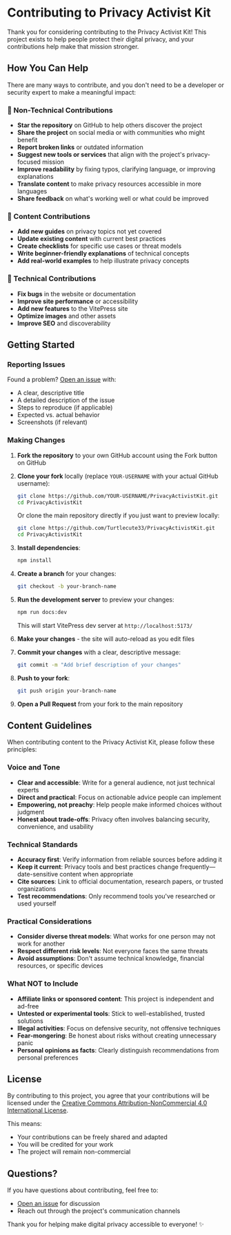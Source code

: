 # Contributing to Privacy Activist Kit

Thank you for considering contributing to the Privacy Activist Kit! This project exists to help people protect their digital privacy, and your contributions help make that mission stronger.

## How You Can Help

There are many ways to contribute, and you don't need to be a developer or security expert to make a meaningful impact:

### 🌟 Non-Technical Contributions

- **Star the repository** on GitHub to help others discover the project
- **Share the project** on social media or with communities who might benefit
- **Report broken links** or outdated information
- **Suggest new tools or services** that align with the project's privacy-focused mission
- **Improve readability** by fixing typos, clarifying language, or improving explanations
- **Translate content** to make privacy resources accessible in more languages
- **Share feedback** on what's working well or what could be improved

### 📝 Content Contributions

- **Add new guides** on privacy topics not yet covered
- **Update existing content** with current best practices
- **Create checklists** for specific use cases or threat models
- **Write beginner-friendly explanations** of technical concepts
- **Add real-world examples** to help illustrate privacy concepts

### 🔧 Technical Contributions

- **Fix bugs** in the website or documentation
- **Improve site performance** or accessibility
- **Add new features** to the VitePress site
- **Optimize images** and other assets
- **Improve SEO** and discoverability

## Getting Started

### Reporting Issues

Found a problem? [Open an issue](https://github.com/Turtlecute33/PrivacyActivistKit/issues) with:

- A clear, descriptive title
- A detailed description of the issue
- Steps to reproduce (if applicable)
- Expected vs. actual behavior
- Screenshots (if relevant)

### Making Changes

1. **Fork the repository** to your own GitHub account using the Fork button on GitHub
2. **Clone your fork** locally (replace `YOUR-USERNAME` with your actual GitHub username):
   ```bash
   git clone https://github.com/YOUR-USERNAME/PrivacyActivistKit.git
   cd PrivacyActivistKit
   ```

   Or clone the main repository directly if you just want to preview locally:
   ```bash
   git clone https://github.com/Turtlecute33/PrivacyActivistKit.git
   cd PrivacyActivistKit
   ```
3. **Install dependencies**:
   ```bash
   npm install
   ```
4. **Create a branch** for your changes:
   ```bash
   git checkout -b your-branch-name
   ```
5. **Run the development server** to preview your changes:
   ```bash
   npm run docs:dev
   ```
   This will start VitePress dev server at `http://localhost:5173/`

6. **Make your changes** - the site will auto-reload as you edit files
7. **Commit your changes** with a clear, descriptive message:
   ```bash
   git commit -m "Add brief description of your changes"
   ```
8. **Push to your fork**:
   ```bash
   git push origin your-branch-name
   ```
9. **Open a Pull Request** from your fork to the main repository

## Content Guidelines

When contributing content to the Privacy Activist Kit, please follow these principles:

### Voice and Tone

- **Clear and accessible**: Write for a general audience, not just technical experts
- **Direct and practical**: Focus on actionable advice people can implement
- **Empowering, not preachy**: Help people make informed choices without judgment
- **Honest about trade-offs**: Privacy often involves balancing security, convenience, and usability

### Technical Standards

- **Accuracy first**: Verify information from reliable sources before adding it
- **Keep it current**: Privacy tools and best practices change frequently—date-sensitive content when appropriate
- **Cite sources**: Link to official documentation, research papers, or trusted organizations
- **Test recommendations**: Only recommend tools you've researched or used yourself

### Practical Considerations

- **Consider diverse threat models**: What works for one person may not work for another
- **Respect different risk levels**: Not everyone faces the same threats
- **Avoid assumptions**: Don't assume technical knowledge, financial resources, or specific devices

### What NOT to Include

- **Affiliate links or sponsored content**: This project is independent and ad-free
- **Untested or experimental tools**: Stick to well-established, trusted solutions
- **Illegal activities**: Focus on defensive security, not offensive techniques
- **Fear-mongering**: Be honest about risks without creating unnecessary panic
- **Personal opinions as facts**: Clearly distinguish recommendations from personal preferences

## License

By contributing to this project, you agree that your contributions will be licensed under the [Creative Commons Attribution-NonCommercial 4.0 International License](LICENSE).

This means:
- Your contributions can be freely shared and adapted
- You will be credited for your work
- The project will remain non-commercial

## Questions?

If you have questions about contributing, feel free to:
- [Open an issue](https://github.com/Turtlecute33/PrivacyActivistKit/issues) for discussion
- Reach out through the project's communication channels

Thank you for helping make digital privacy accessible to everyone! ✨
